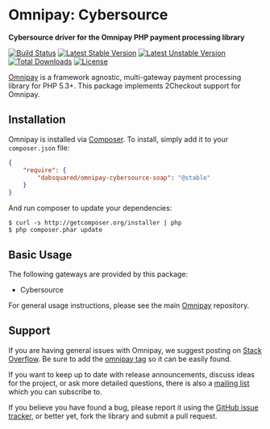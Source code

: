 # Omnipay: Cybersource

**Cybersource driver for the Omnipay PHP payment processing library**

[![Build Status](https://travis-ci.org/DABSquared/omnipay-cybersource-soap.svg?branch=master)](https://travis-ci.org/dabsquared/omnipay-cybersource-soap)
[![Latest Stable Version](https://poser.pugx.org/dabsquared/omnipay-cybersource-soap/v/stable.svg)](https://packagist.org/packages/dabsquared/omnipay-cybersource-soap)
[![Latest Unstable Version](https://poser.pugx.org/dabsquared/omnipay-cybersource-soap/v/unstable.svg)](https://packagist.org/packages/dabsquared/omnipay-cybersource-soap)
[![Total Downloads](https://poser.pugx.org/dabsquared/omnipay-cybersource-soap/downloads.svg)](https://packagist.org/packages/dabsquared/omnipay-cybersource-soap)
[![License](https://poser.pugx.org/dabsquared/omnipay-cybersource-soap/license.svg)](https://packagist.org/packages/dabsquared/omnipay-cybersource-soap)


[Omnipay](https://github.com/thephpleague/omnipay) is a framework agnostic, multi-gateway payment
processing library for PHP 5.3+. This package implements 2Checkout support for Omnipay.

## Installation

Omnipay is installed via [Composer](http://getcomposer.org/). To install, simply add it
to your `composer.json` file:

```json
{
    "require": {
        "dabsquared/omnipay-cybersource-soap": "@stable"
    }
}
```

And run composer to update your dependencies:

    $ curl -s http://getcomposer.org/installer | php
    $ php composer.phar update

## Basic Usage

The following gateways are provided by this package:

* Cybersource

For general usage instructions, please see the main [Omnipay](https://github.com/thephpleague/omnipay)
repository.

## Support

If you are having general issues with Omnipay, we suggest posting on
[Stack Overflow](http://stackoverflow.com/). Be sure to add the
[omnipay tag](http://stackoverflow.com/questions/tagged/omnipay) so it can be easily found.

If you want to keep up to date with release announcements, discuss ideas for the project,
or ask more detailed questions, there is also a [mailing list](https://groups.google.com/forum/#!forum/omnipay) which
you can subscribe to.

If you believe you have found a bug, please report it using the [GitHub issue tracker](https://github.com/dioscouri/omnipay-cybersource/issues),
or better yet, fork the library and submit a pull request.
